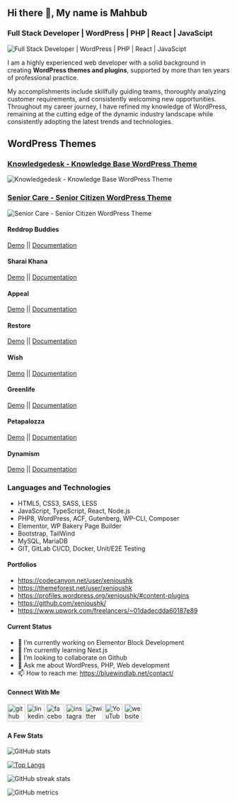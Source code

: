 ## Hi there 👋, My name is Mahbub

### Full Stack Developer | WordPress | PHP | React | JavaScipt

![Full Stack Developer | WordPress | PHP | React | JavaScipt](https://s3.envato.com/files/124139210/codecanyon-banner.jpg)

I am a highly experienced web developer with a solid background in creating <strong>WordPress themes and plugins</strong>, supported by more than ten years of professional practice.

<p>My accomplishments include skillfully guiding teams, thoroughly analyzing customer requirements, and consistently welcoming new opportunities. Throughout my career journey, I have refined my knowledge of WordPress, remaining at the cutting edge of the dynamic industry landscape while consistently adopting the latest trends and technologies.</p>

## WordPress Themes

### [Knowledgedesk - Knowledge Base WordPress Theme](https://1.envato.market/kdesk-wp)

![Knowledgedesk - Knowledge Base WordPress Theme](https://xenioushk.github.io/bwl-static-assets/previews/themes/kdesk.jpg)

### [Senior Care - Senior Citizen WordPress Theme](https://1.envato.market/srcare-wp)

![Senior Care - Senior Citizen WordPress Theme](https://xenioushk.github.io/bwl-static-assets/previews/themes/srcare.jpg)

#### Reddrop Buddies

[Demo](https://1.envato.market/rbuddies-wp) || [Documentation](https://xenioushk.github.io/docs-wp-themes/reddrop_buddies/index.html)

#### Sharai Khana

[Demo](https://1.envato.market/skhana-wp) || [Documentation](https://xenioushk.github.io/docs-wp-themes/sharai_khana/index.html)

#### Appeal

[Demo](https://1.envato.market/appeal-wp) || [Documentation](https://xenioushk.github.io/docs-wp-themes/appeal/appeal_theme/index.html)

#### Restore

[Demo](https://1.envato.market/restore-wp) || [Documentation](https://xenioushk.github.io/docs-wp-themes/restore/index.html)

#### Wish

[Demo](https://1.envato.market/wish-wp) || [Documentation](https://xenioushk.github.io/docs-wp-themes/wish/index.html)

#### Greenlife

[Demo](https://1.envato.market/greenlife-wp) || [Documentation](https://xenioushk.github.io/docs-wp-themes/greenlife/index.html)

#### Petapalozza

[Demo](https://1.envato.market/petapalozza-wp) || [Documentation](https://xenioushk.github.io/docs-wp-themes/petapalozza/index.html)

#### Dynamism

[Demo](https://1.envato.market/dynamism-wp) || [Documentation](https://xenioushk.github.io/docs-wp-themes/dynamism/index.html)

### Languages and Technologies

<ul>
<li>HTML5, CSS3, SASS, LESS</li>
<li>JavaScript, TypeScript, React, Node.js</li>
<li>PHP8, WordPress, ACF, Gutenberg, WP-CLI, Composer</li>
<li>Elementor, WP Bakery Page Builder</li>
<li>Bootstrap, TailWind</li>
<li>MySQL, MariaDB</li>
<li>GIT, GitLab CI/CD, Docker, Unit/E2E Testing</li>
</ul>

<h4>Portfolios</h4>

- https://codecanyon.net/user/xenioushk
- https://themeforest.net/user/xenioushk
- https://profiles.wordpress.org/xenioushk/#content-plugins
- https://github.com/xenioushk/
- https://www.upwork.com/freelancers/~01dadecdda60187e89

<h4>Current Status</h4>

- 🔭 I’m currently working on Elementor Block Development
- 🌱 I’m currently learning Next.js
- 👯 I’m looking to collaborate on Github
- 💬 Ask me about WordPress, PHP, Web development
- 📫 How to reach me: https://bluewindlab.net/contact/

<h4>Connect With Me</h4>

[<img src='https://cdn.jsdelivr.net/npm/simple-icons@3.0.1/icons/github.svg' alt='github' height='40'>](https://github.com/xenioushk) [<img src='https://cdn.jsdelivr.net/npm/simple-icons@3.0.1/icons/linkedin.svg' alt='linkedin' height='40'>](https://www.linkedin.com/in/hkhan-cse/) [<img src='https://cdn.jsdelivr.net/npm/simple-icons@3.0.1/icons/facebook.svg' alt='facebook' height='40'>](https://www.facebook.com/hkhan.cse) [<img src='https://cdn.jsdelivr.net/npm/simple-icons@3.0.1/icons/instagram.svg' alt='instagram' height='40'>](https://www.instagram.com/bluewindlab/) [<img src='https://cdn.jsdelivr.net/npm/simple-icons@3.0.1/icons/twitter.svg' alt='twitter' height='40'>](https://twitter.com/bluewindlab) [<img src='https://cdn.jsdelivr.net/npm/simple-icons@3.0.1/icons/youtube.svg' alt='YouTube' height='40'>](https://www.youtube.com/channel/bluewindlab) [<img src='https://cdn.jsdelivr.net/npm/simple-icons@3.0.1/icons/icloud.svg' alt='website' height='40'>](https://bluewindlab.net)

<h4>A Few Stats</h4>

![GitHub stats](https://github-readme-stats.vercel.app/api?username=xenioushk&show_icons=true&count_private=true)

[![Top Langs](https://github-readme-stats.vercel.app/api/top-langs/?username=xenioushk)](https://github.com/anuraghazra/github-readme-stats)

![GitHub streak stats](https://streak-stats.demolab.com/?user=xenioushk)

![GitHub metrics](https://metrics.lecoq.io/xenioushk)
